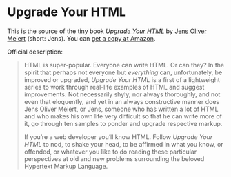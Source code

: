 # Upgrade Your HTML

This is the source of the tiny book [_Upgrade Your HTML_](https://leanpub.com/upgrade-your-html) by [Jens Oliver Meiert](https://meiert.com/en/) (short: Jens). You can [get a copy at Amazon](https://www.amazon.com/dp/@@/?tag=j9t-21-20).

Official description:

> HTML is super-popular. Everyone can write HTML. Or can they? In the spirit that perhaps not everyone but _everything_ can, unfortunately, be improved or upgraded, _Upgrade Your HTML_ is a first of a lightweight series to work through real-life examples of HTML and suggest improvements. Not necessarily shyly, nor always thoroughly, and not even that eloquently, and yet in an always constructive manner does Jens Oliver Meiert, or Jens, someone who has written a lot of HTML and who makes his own life very difficult so that he can write more of it, go through ten samples to ponder and upgrade respective markup.
>
> If you’re a web developer you’ll know HTML. Follow _Upgrade Your HTML_ to nod, to shake your head, to be affirmed in what you know, or offended, or whatever you like to do reading these particular perspectives at old and new problems surrounding the beloved Hypertext Markup Language. 